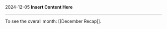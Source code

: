 2024-12-05
__Insert Content Here__
_______________________
To see the overall month: [[December Recap]].